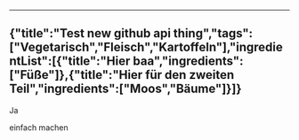 
---
{"title":"Test new github api thing","tags":["Vegetarisch","Fleisch","Kartoffeln"],"ingredientList":[{"title":"Hier baa","ingredients":["Füße"]},{"title":"Hier für den zweiten Teil","ingredients":["Moos","Bäume"]}]}
---
Ja 

einfach machen
